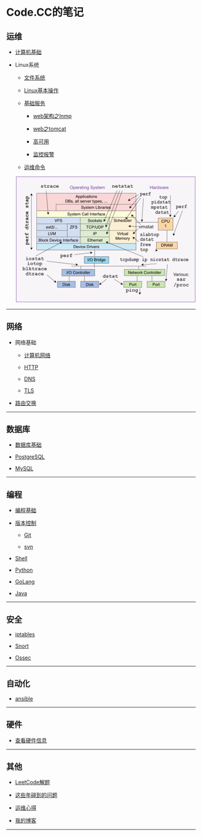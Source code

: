 # Code.CC的笔记

## 运维

* [计算机基础](operation/computerbasic.md)

* Linux系统

	* [文件系统]()

	* [Linux基本操作]()

	* [基础服务]()

		* [web架构之lnmp]()

		* [web之tomcat]()

		* [高可用]()

		* [监控报警]()

	* [运维命令]()
		
	![image](operation/operation-command.png)


***

## 网络

* 网络基础

	* [计算机网络]()

	* [HTTP]()

	* [DNS]()

	* [TLS]()

* [路由交换]()

***

## 数据库

* [数据库基础]()

* [PostgreSQL]()

* [MySQL]()

***

## 编程

* [编程基础]()

* [版本控制](development/RevisionControl/README.md)

	* [Git](development/RevisionControl/git.md)

	* [svn](development/RevisionControl/svn.md)

* [Shell]()

* [Python](development/Python)

* [GoLang]()

* [Java]()

***

## 安全

* [iptables]()

* [Snort]()

* [Ossec]()

***

## 自动化

* [ansible]()

***

## 硬件

* [查看硬件信息]()

***

## 其他

* [LeetCode解题](https://github.com/Code-CC/leetcode)

* [这些年碰到的问题]()

* [运维心得]()

* [我的博客](http://codecc.xyz)

***

